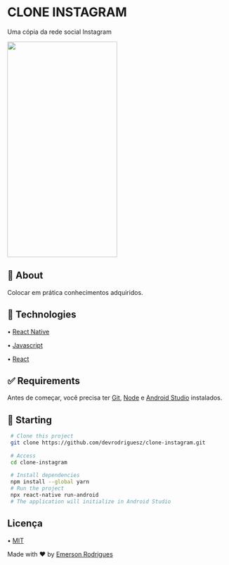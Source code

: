 # CLONE INSTAGRAM

Uma cópia da rede social Instagram

<img src= "https://user-images.githubusercontent.com/110337546/184051433-38618c4a-f203-4bbb-83d1-1482ba56c2ba.gif" width="250" height="490">

## 🎯 About
Colocar em prática conhecimentos adquiridos.

## 🚀 Technologies
• [React Native](https://reactnative.dev)

• [Javascript](https://www.javascript.com)

• [React](https://pt-br.reactjs.org)

## ✅ Requirements

Antes de começar, você precisa ter [Git](https://git-scm.com), [Node](https://nodejs.org/en/) e [Android Studio](https://developer.android.com/studio) instalados.

## 🏁 Starting

```bash 
 # Clone this project
 git clone https://github.com/devrodriguesz/clone-instagram.git
  
 # Access
 cd clone-instagram
  
 # Install dependencies
 npm install --global yarn
 # Run the project
 npx react-native run-android
 # The application will initialize in Android Studio
``` 

## Licença

• [MIT](https://choosealicense.com/licenses/mit/)

Made with ❤️ by [Emerson Rodrigues](https://github.com/devrodriguesz/)
